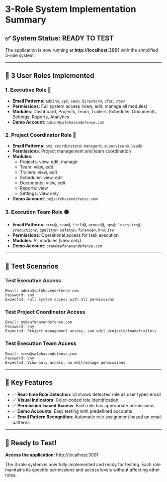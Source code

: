 # 3-Role System Implementation Summary

## ✅ **System Status: READY TO TEST**

The application is now running at **http://localhost:3001** with the simplified 3-role system.

---

## 🔐 **3 User Roles Implemented**

### **1. Executive Role** 🔴
- **Email Patterns**: `admin@`, `vp@`, `ceo@`, `director@`, `cfo@`, `cto@`
- **Permissions**: Full system access (view, edit, manage all modules)
- **Modules**: Dashboard, Projects, Team, Trailers, Scheduler, Documents, Settings, Reports, Analytics
- **Demo Account**: `admin@safehavendefense.com`

### **2. Project Coordinator Role** 🔵
- **Email Patterns**: `pm@`, `coordinator@`, `manager@`, `supervisor@`, `lead@`
- **Permissions**: Project management and team coordination
- **Modules**: 
  - Projects: view, edit, manage
  - Team: view, edit
  - Trailers: view, edit
  - Scheduler: view, edit
  - Documents: view, edit
  - Reports: view
  - Settings: view only
- **Demo Account**: `pm@safehavendefense.com`

### **3. Execution Team Role** 🟢
- **Email Patterns**: `crew@`, `team@`, `field@`, `ground@`, `ops@`, `logistics@`, `production@`, `quality@`, `safety@`, `finance@`, `hr@`, `it@`
- **Permissions**: Operational access for task execution
- **Modules**: All modules (view only)
- **Demo Account**: `crew@safehavendefense.com`

---

## 🧪 **Test Scenarios**

### **Test Executive Access**
```
Email: admin@safehavendefense.com
Password: any
Expected: Full system access with all permissions
```

### **Test Project Coordinator Access**
```
Email: pm@safehavendefense.com
Password: any
Expected: Project management access, can edit projects/team/trailers
```

### **Test Execution Team Access**
```
Email: crew@safehavendefense.com
Password: any
Expected: View-only access, no edit/manage permissions
```

---

## 🎯 **Key Features**

- ✅ **Real-time Role Detection**: UI shows detected role as user types email
- ✅ **Visual Indicators**: Color-coded role identification
- ✅ **Permission-based Access**: Each role has appropriate permissions
- ✅ **Demo Accounts**: Easy testing with predefined accounts
- ✅ **Email Pattern Recognition**: Automatic role assignment based on email patterns

---

## 🚀 **Ready to Test!**

**Access the application**: http://localhost:3001

The 3-role system is now fully implemented and ready for testing. Each role maintains its specific permissions and access levels without affecting other roles.
